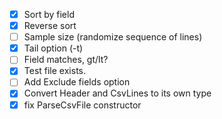 - [x] Sort by field
- [x] Reverse sort
- [ ] Sample size (randomize sequence of lines)
- [x] Tail option (-t)
- [ ] Field matches, gt/lt?
- [x] Test file exists.
- [ ] Add Exclude fields option
- [x] Convert Header and CsvLines to its own type
- [x] fix ParseCsvFile constructor